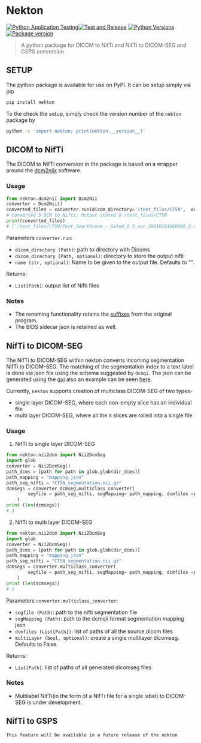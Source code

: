 # Nekton
[![Python Application Testing](https://github.com/deepc-health/nekton/actions/workflows/tests.yml/badge.svg?branch=master)](https://github.com/deepc-health/nekton/actions/workflows/tests.yml)[![Test and Release](https://github.com/deepc-health/nekton/actions/workflows/release.yml/badge.svg?branch=master)](https://github.com/deepc-health/nekton/actions/workflows/release.yml)
[![Python Versions](https://img.shields.io/pypi/pyversions/nekton.svg)](https://pypi.org/project/nekton/)[![Package version](https://img.shields.io/pypi/v/nekton?color=%2334D058&label=pypi%20package)](https://pypi.org/project/nekton/)

> A python package for DICOM to NifTi and NifTi to DICOM-SEG and GSPS conversion

## SETUP

The python package is available for use on PyPI. It can be setup simply via pip

```bash
pip install nekton
```

To the check the setup, simply check the version number of the `nekton` package by

```bash
python -c 'import nekton; print(nekton.__version__)'
```

## DICOM to NifTi

The DICOM to NifTi conversion in the package is based on a wrapper around the [dcm2niix](https://github.com/rordenlab/dcm2niix) software.

### Usage

```python
from nekton.dcm2nii import Dcm2Nii
converter = Dcm2Nii()
converted_files = converter.run(dicom_directory='/test_files/CT5N',  out_directory='/test_files/CT5N', name='Test')
# Converted 5 DCM to Nifti; Output stored @ /test_files/CT5N
print(converted_files)
# ['/test_files/CT5N/Test_SmartScore_-_Gated_0.5_sec_20010101000000_5.nii.gz']
```

Parameters `converter.run`:

- `dicom_directory (Path)`: path to directory with Dicoms
- `dicom_directory (Path, optional)`: directory to store the output nifti
- `name (str, optional)`: Name to be given to the output file. Defaults to "".

Returns:

- `List[Path]`: output list of Nifti files


### Notes

- The renaming functionality retains the [suffixes](https://github.com/rordenlab/dcm2niix/blob/master/FILENAMING.md) from the original program.
- The BIDS sidecar json is retained as well.

## NifTi to DICOM-SEG

The NifTi to DICOM-SEG within nekton converts incoming segmentation NifTi to DICOM-SEG. The matching of the segmentation index to a text label is 
done via json file using the schema suggested by `dcmqi`. The json can be generated using the [gui](http://qiicr.org/dcmqi/#/seg) also an example can be seen [here](https://github.com/deepc-health/nekton/blob/master/tests/test_data/sample_segmentation/mapping.json). 

Currently, `nekton` supports creation of multiclass DICOM-SEG of two types-

- single layer DICOM-SEG, where each non-empty slice has an individual file
- multi layer DICOM-SEG, where all the n slices are rolled into a single file

### Usage

1. NifTi to single layer DICOM-SEG

```python
from nekton.nii2dcm import Nii2DcmSeg
import glob
converter = Nii2DcmSeg()
path_dcms = [path for path in glob.glob(dir_dcms)]
path_mapping = "mapping.json"
path_seg_nifti = "CT5N_segmentation.nii.gz"
dcmsegs = converter_dcmseg.multiclass_converter(
        segfile = path_seg_nifti, segMapping= path_mapping, dcmfiles =path_dcms, multiLayer=False
    )
print (len(dcmsegs))
# 3
```

2. NifTi to multi layer DICOM-SEG

```python
from nekton.nii2dcm import Nii2DcmSeg
import glob
converter = Nii2DcmSeg()
path_dcms = [path for path in glob.glob(dir_dcms)]
path_mapping = "mapping.json"
path_seg_nifti = "CT5N_segmentation.nii.gz"
dcmsegs = converter.multiclass_converter(
        segfile = path_seg_nifti, segMapping= path_mapping, dcmfiles =path_dcms, multiLayer=True
    )
print (len(dcmsegs))
# 1
```

Parameters `converter.multiclass_converter`:

- `segfile (Path)`: path to the nifti segmentation file
- `segMapping (Path)`: path to the dcmqii format segmentation mapping json
- `dcmfiles (List[Path])`: list of paths of all the source dicom files
- `multiLayer (bool, optional)`: create a single multilayer dicomseg. Defaults to False.

Returns:

- `List[Path]`: list of paths of all generated dicomseg files

### Notes

- Multilabel NifTi(in the form of a NifTi file for a single label) to DICOM-SEG is under development.

## NifTi to GSPS

```
This feature will be available in a future release of the nekton
```

